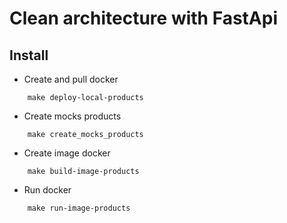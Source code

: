 # Clean architecture with FastApi

## Install

- Create and pull docker

```{r}
    make deploy-local-products
```

- Create mocks products

```{r}
    make create_mocks_products
```

- Create image docker

```{r}
    make build-image-products
```

- Run docker

```{r}
    make run-image-products
```
